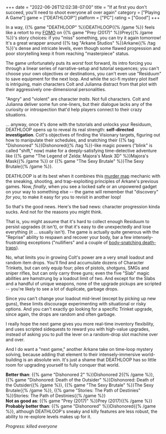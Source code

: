 +++
date = "2022-06-26T12:02:38-07:00"
title = "If at first you don't succeed, you'll need to shoot everyone all over again"
category = ["Playing A Game"]
game = ["DEATHLOOP"]
platform = ["PC"]
rating = ["Good"]
+++

In a way, {{% game "DEATHLOOP" %}}DEATHLOOP{{% /game %}} feels like a retort to my <a href="https://en.wikipedia.org/wiki/Fear_of_missing_out">FOMO</a> on {{% game "Prey (2017)" %}}Prey{{% /game %}}'s story choices: if you "miss" something, you can try it again tomorrow!  It's a great wrapper around {{% tag "Arkane Studios" %}}Arkane{{% /tag %}}'s dense and intricate levels, even though some flawed progression and poor storytelling keep it from reaching "masterpiece" status.

The game unfortunately puts its <i>worst</i> foot forward, its intro forcing you through a linear series of narrative-setup and tutorial sequences; you can't choose your own objectives or destinations, you can't even use "Residuum" to save equipment for the next loop.  And while the sci-fi mystery plot itself is intriguing, main characters Colt and Julianna distract from that plot with their aggressively one-dimensional personalities.

"Angry" and "violent" are character <i>traits</i>.  Not full characters.  Colt and Julianna deliver some fun one-liners, but their dialogue lacks any of the curiosity or introspection that'd help players connect to their crazy situations.

... anyway, once it's done with the tutorials and unlocks your Residuum, DEATHLOOP opens up to reveal its real strength: <b>self-directed investigation</b>.  Colt's objectives of finding the Visionary targets, figuring out how to manipulate their schedules, and snatching their {{% tag "Dishonored" %}}Dishonored{{% /tag %}}-like magic powers ("blink" is called "shift," now) make for a deeply-satisfying time-detective adventure like {{% game "The Legend of Zelda: Majora's Mask 3D" %}}Majora's Mask{{% /game %}} or {{% game "The Sexy Brutale" %}}The Sexy Brutale{{% /game %}}.

DEATHLOOP is at its best when it combines this <a href="https://knowyourmeme.com/memes/pepe-silvia">murder map</a> mechanic with the sneaking, shooting, and trap-exploiting principles of Arkane's previous games.  Now, <i>finally</i>, when you see a locked safe or an unpowered gadget on your way to something else -- the game will remember that "discovery" <i>for you</i>, to make it easy for you to revisit in another loop!

So that's the good news.  Here's the bad news: character progression kinda sucks.  And not for the reasons you might think.

That is, you might assume that it's hard to collect enough Residuum to persist upgrades (it isn't), or that it's easy to die unexpectedly and lose everything (it ... usually isn't).  The game is actually quite generous with the "Reprise" ability to respawn and recover your body, bar a few intensely-frustrating exceptions ("nullifiers" and a couple of <a href="https://old.reddit.com/r/Deathloop/comments/ptulbp/a_cautionary_tale_from_something_that_just/">body-snatching death-traps</a>).

No, what limits you in growing Colt's power are a very small loadout and random item drops.  You'll find and accumulate dozens of Character Trinkets, but can only equip four; piles of pistols, shotguns, SMGs and sniper rifles, but can only carry three guns; even the five "Slab" magic abilities are hamstrung by a loadout limit of two.  And except for the Slabs and a handful of unique weapons, none of the upgrade pickups are scripted -- you're likely to see a lot of duplicate, garbage drops.

Since you can't change your loadout mid-level (except by picking up new guns), these limits discourage experimenting with situational or risky options.  And you can't exactly go looking for a specific Trinket upgrade, since again, the drops are random and often garbage.

I really hope the next game gives you more real-time inventory flexibility, and uses scripted sidequests to reward you with high-value upgrades, instead of asking you to pull the lever on a random-drop slot machine over and over.

And I do want a "next game," another Arkane take on time-loop mystery solving, because adding that element to their intensely-immersive world-building is an absolute win.  It's just a shame that DEATHLOOP has so little room for upgrading yourself to fully conquer that world.

<b>Better than</b>: {{% game "Dishonored 2" %}}Dishonored 2{{% /game %}}, {{% game "Dishonored: Death of the Outsider" %}}Dishonored: Death of the Outsider{{% /game %}}, {{% game "The Sexy Brutale" %}}The Sexy Brutale{{% /game %}}, {{% game "Stories: The Path of Destinies" %}}Stories: The Path of Destinies{{% /game %}}  
<b>Not as good as</b>: {{% game "Prey (2017)" %}}Prey (2017){{% /game %}}  
<b>Probably better than</b>: {{% game "Dishonored" %}}Dishonored{{% /game %}}, although DEATHLOOP's sneaky and killy features are less robust, the ability to re-explore levels makes up for it.

<i>Progress: killed everyone</i>
